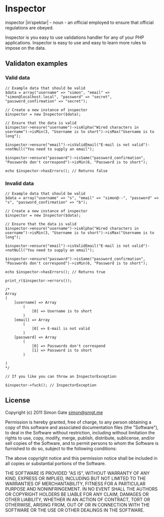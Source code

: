 # Inspector

inspector |inˈspektər| - noun -  an official employed to ensure that official regulations are obeyed.

Inspector is you easy to use validations handler for any of your PHP applications. Inspector is easy to use and easy to learn more rules to impose on the data.

## Validaton examples

### Valid data

	// Example data that should be valid
    $data = array("username" => "simon", "email" => "simon@localhost.local", "password" => "secret", "password_confirmation" => "secret");

	// Create a new instance of inspector
	$inspector = new Inspector($data);

	// Ensure that the data is valid
	$inspector->ensure("username")->isAlpha("Wired characters in username")->isMin(3, "Username is to short")->isMax("Username is to long");

	$inspector->ensure("email")->isValidEmail("E-mail is not valid")->notNull("You need to supply an email");

	$inspector->ensure("password")->isSame("password_confirmation", "Passwords don't correspond")->isMin(6, "Password is to short");

	echo $inspector->hasErrors(); // Returns false

### Invalid data

	// Example data that should be valid
    $data = array("username" => "s", "email" => "simon@--", "password" => "s", "password_confirmation" => "b");

	// Create a new instance of inspector
	$inspector = new Inspector($data);

	// Ensure that the data is valid
	$inspector->ensure("username")->isAlpha("Wired characters in username")->isMin(3, "Username is to short")->isMax("Username is to long");

	$inspector->ensure("email")->isValidEmail("E-mail is not valid")->notNull("You need to supply an email");

	$inspector->ensure("password")->isSame("password_confirmation", "Passwords don't correspond")->isMin(6, "Password is to short");

	echo $inspector->hasErrors(); // Returns true

	print_r($inspector->errors());

	/*
	Array
	(
    	[username] => Array
        	(
            	[0] => Username is to short
        	)
		[email] => Array
			(
				[0] => E-mail is not valid
			)
		[password] => Array
			(
				[0] => Passwords don't correspond
				[1] => Password is to short
			)

	)
	*/

	// If you like you can throw an InspectorException
	
	$inspector->fuck(); // InspectorException

## License

Copyright (c) 2011 Simon Gate <simon@smgt.me>

Permission is hereby granted, free of charge, to any person obtaining a copy of this software and associated documentation files (the "Software"), to deal in the Software without restriction, including without limitation the rights to use, copy, modify, merge, publish, distribute, sublicense, and/or sell copies of the Software, and to permit persons to whom the Software is furnished to do so, subject to the following conditions:

The above copyright notice and this permission notice shall be included in all copies or substantial portions of the Software.

THE SOFTWARE IS PROVIDED "AS IS", WITHOUT WARRANTY OF ANY KIND, EXPRESS OR IMPLIED, INCLUDING BUT NOT LIMITED TO THE WARRANTIES OF MERCHANTABILITY, FITNESS FOR A PARTICULAR PURPOSE AND NONINFRINGEMENT. IN NO EVENT SHALL THE AUTHORS OR COPYRIGHT HOLDERS BE LIABLE FOR ANY CLAIM, DAMAGES OR OTHER LIABILITY, WHETHER IN AN ACTION OF CONTRACT, TORT OR OTHERWISE, ARISING FROM, OUT OF OR IN CONNECTION WITH THE SOFTWARE OR THE USE OR OTHER DEALINGS IN THE SOFTWARE.